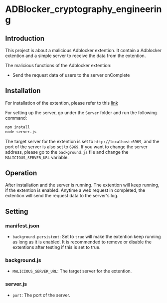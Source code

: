 # ADBlocker_cryptography_engineering

## Introduction

This project is about a malicious Adblocker extention. It contain a Adblocker extention and a simple server to receive the data from the extention.

The malicious functions of the Adblocker extention:

- Send the request data of users to the server onComplete

## Installation

For installation of the extention, please refer to this [link](https://hsiehjenhsuan.medium.com/%E4%B8%8A%E5%82%B3%E8%87%AA%E5%B7%B1%E7%9A%84chrome%E6%93%B4%E5%85%85%E5%8A%9F%E8%83%BD%E8%88%87%E5%81%9C%E6%AD%A2chrome%E6%93%B4%E5%85%85%E5%8A%9F%E8%83%BD%E8%87%AA%E5%8B%95%E6%9B%B4%E6%96%B0-ba56801cb5)

For setting up the server, go under the `Server` folder and run the following command:

```bash
npm install
node server.js
```

The target server for the extention is set to `http://localhost:6969`, and the port of the server is also set to `6969`.
If you want to change the server address, please go to the `background.js` file and change the `MALICIOUS_SERVER_URL` variable.

## Operation

After installation and the server is running. The extention will keep running, if the extention is enabled. Anytime a web request in completed, the extention will send the request data to the server's log.

## Setting

### manifest.json

- `background.persistent`: Set to `true` will make the extention keep running as long as it is enabled. It is recommended to remove or disable the extentions after testing if this is set to true.

### background.js

- `MALICIOUS_SERVER_URL`: The target server for the extention.

### server.js

- `port`: The port of the server.
